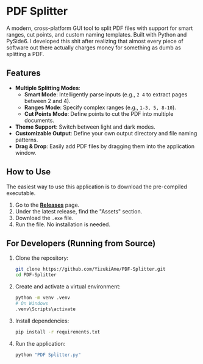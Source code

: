 # PDF Splitter
A modern, cross-platform GUI tool to split PDF files with support for smart ranges, cut points, and custom naming templates. Built with Python and PySide6.
I developed this shit after realizing that almost every piece of software out there actually charges money for something as dumb as splitting a PDF.

## Features
-   **Multiple Splitting Modes**:
    -   **Smart Mode**: Intelligently parse inputs (e.g., `2 4` to extract pages between 2 and 4).
    -   **Ranges Mode**: Specify complex ranges (e.g., `1-3, 5, 8-10`).
    -   **Cut Points Mode**: Define points to cut the PDF into multiple documents.
-   **Theme Support**: Switch between light and dark modes.
-   **Customizable Output**: Define your own output directory and file naming patterns.
-   **Drag & Drop**: Easily add PDF files by dragging them into the application window.

## How to Use

The easiest way to use this application is to download the pre-compiled executable.
1.  Go to the [**Releases**](https://github.com/YizukiAme/PDF-Splitter/releases) page.
2.  Under the latest release, find the "Assets" section.
3.  Download the `.exe` file.
4.  Run the file. No installation is needed.

## For Developers (Running from Source)

1.  Clone the repository:
    ```bash
    git clone https://github.com/YizukiAme/PDF-Splitter.git
    cd PDF-Splitter
    ```
2.  Create and activate a virtual environment:
    ```bash
    python -m venv .venv
    # On Windows
    .venv\Scripts\activate
    ```
3.  Install dependencies:
    ```bash
    pip install -r requirements.txt
    ```
4.  Run the application:
    ```bash
    python "PDF Splitter.py"
    ```
